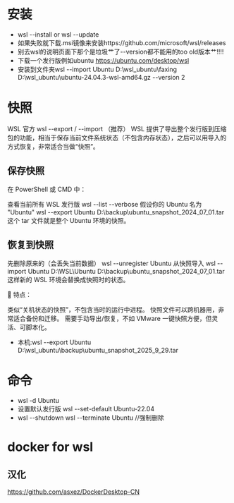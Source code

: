 # 安装
- wsl --install or wsl --update
- 如果失败就下载.msi镜像来安装https://github.com/microsoft/wsl/releases
- 别去wsl的说明页面下那个是垃圾艹了--version都不能用的too old版本艹!!!!
- 下载一个发行版例如ubuntu https://ubuntu.com/desktop/wsl
- 安装到文件夹wsl --import Ubuntu D:\wsl_ubuntu\faxing D:\wsl_ubuntu\ubuntu-24.04.3-wsl-amd64.gz --version 2


# 快照
WSL 官方 wsl --export / --import （推荐）
WSL 提供了导出整个发行版到压缩包的功能，相当于保存当前文件系统状态（不包含内存状态），之后可以用导入的方式恢复，非常适合当做“快照”。

## 保存快照
在 PowerShell 或 CMD 中：

 查看当前所有 WSL 发行版
wsl --list --verbose
 假设你的 Ubuntu 名为 "Ubuntu"
wsl --export Ubuntu D:\backup\ubuntu_snapshot_2024_07_01.tar
这个 tar 文件就是整个 Ubuntu 环境的快照。

## 恢复到快照

先删除原来的（会丢失当前数据）
wsl --unregister Ubuntu
从快照导入
wsl --import Ubuntu D:\WSL\Ubuntu D:\backup\ubuntu_snapshot_2024_07_01.tar
这样新的 WSL 环境会替换成快照时的状态。

📌 特点：

类似“关机状态的快照”，不包含当时的运行中进程。
快照文件可以跨机器用，非常适合备份和迁移。
需要手动导出/恢复，不如 VMware 一键快照方便，但灵活、可脚本化。

- 本机:wsl --export Ubuntu D:\wsl_ubuntu\backup\ubuntu_snapshot_2025_9_29.tar

# 命令
- wsl -d Ubuntu
- 设置默认发行版
wsl --set-default Ubuntu-22.04
- wsl --shutdown 
wsl --terminate Ubuntu //强制删除

# docker for wsl

## 汉化
https://github.com/asxez/DockerDesktop-CN

